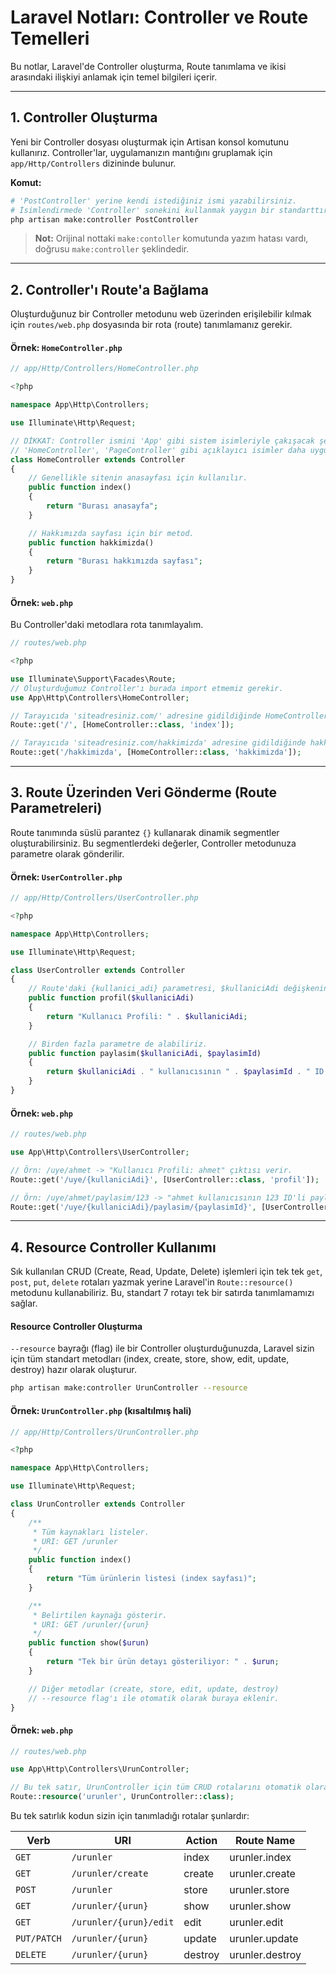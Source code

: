 # Laravel Notları: Controller ve Route Temelleri

Bu notlar, Laravel'de Controller oluşturma, Route tanımlama ve ikisi arasındaki ilişkiyi anlamak için temel bilgileri içerir.

---

## 1. Controller Oluşturma

Yeni bir Controller dosyası oluşturmak için Artisan konsol komutunu kullanırız. Controller'lar, uygulamanızın mantığını gruplamak için `app/Http/Controllers` dizininde bulunur.

**Komut:**

```bash
# 'PostController' yerine kendi istediğiniz ismi yazabilirsiniz.
# İsimlendirmede 'Controller' sonekini kullanmak yaygın bir standarttır.
php artisan make:controller PostController
```

> **Not:** Orijinal nottaki `make:contoller` komutunda yazım hatası vardı, doğrusu `make:controller` şeklindedir.

---

## 2. Controller'ı Route'a Bağlama

Oluşturduğunuz bir Controller metodunu web üzerinden erişilebilir kılmak için `routes/web.php` dosyasında bir rota (route) tanımlamanız gerekir.

#### Örnek: `HomeController.php`

```php
// app/Http/Controllers/HomeController.php

<?php

namespace App\Http\Controllers;

use Illuminate\Http\Request;

// DİKKAT: Controller ismini 'App' gibi sistem isimleriyle çakışacak şekilde kullanmayın.
// 'HomeController', 'PageController' gibi açıklayıcı isimler daha uygundur.
class HomeController extends Controller
{
    // Genellikle sitenin anasayfası için kullanılır.
    public function index()
    {
        return "Burası anasayfa";
    }

    // Hakkımızda sayfası için bir metod.
    public function hakkimizda()
    {
        return "Burası hakkımızda sayfası";
    }
}
```

#### Örnek: `web.php`

Bu Controller'daki metodlara rota tanımlayalım.

```php
// routes/web.php

<?php

use Illuminate\Support\Facades\Route;
// Oluşturduğumuz Controller'ı burada import etmemiz gerekir.
use App\Http\Controllers\HomeController;

// Tarayıcıda 'siteadresiniz.com/' adresine gidildiğinde HomeController'daki index metodu çalışır.
Route::get('/', [HomeController::class, 'index']);

// Tarayıcıda 'siteadresiniz.com/hakkimizda' adresine gidildiğinde hakkimizda metodu çalışır.
Route::get('/hakkimizda', [HomeController::class, 'hakkimizda']);
```

---

## 3. Route Üzerinden Veri Gönderme (Route Parametreleri)

Route tanımında süslü parantez `{}` kullanarak dinamik segmentler oluşturabilirsiniz. Bu segmentlerdeki değerler, Controller metodunuza parametre olarak gönderilir.

#### Örnek: `UserController.php`

```php
// app/Http/Controllers/UserController.php

<?php

namespace App\Http\Controllers;

use Illuminate\Http\Request;

class UserController extends Controller
{
    // Route'daki {kullanici_adi} parametresi, $kullaniciAdi değişkenine atanır.
    public function profil($kullaniciAdi)
    {
        return "Kullanıcı Profili: " . $kullaniciAdi;
    }

    // Birden fazla parametre de alabiliriz.
    public function paylasim($kullaniciAdi, $paylasimId)
    {
        return $kullaniciAdi . " kullanıcısının " . $paylasimId . " ID'li paylaşımı.";
    }
}
```

#### Örnek: `web.php`

```php
// routes/web.php

use App\Http\Controllers\UserController;

// Örn: /uye/ahmet -> "Kullanıcı Profili: ahmet" çıktısı verir.
Route::get('/uye/{kullaniciAdi}', [UserController::class, 'profil']);

// Örn: /uye/ahmet/paylasim/123 -> "ahmet kullanıcısının 123 ID'li paylaşımı." çıktısı verir.
Route::get('/uye/{kullaniciAdi}/paylasim/{paylasimId}', [UserController::class, 'paylasim']);
```

---

## 4. Resource Controller Kullanımı

Sık kullanılan CRUD (Create, Read, Update, Delete) işlemleri için tek tek `get`, `post`, `put`, `delete` rotaları yazmak yerine Laravel'in `Route::resource()` metodunu kullanabiliriz. Bu, standart 7 rotayı tek bir satırda tanımlamamızı sağlar.

#### Resource Controller Oluşturma

`--resource` bayrağı (flag) ile bir Controller oluşturduğunuzda, Laravel sizin için tüm standart metodları (index, create, store, show, edit, update, destroy) hazır olarak oluşturur.

```bash
php artisan make:controller UrunController --resource
```

#### Örnek: `UrunController.php` (kısaltılmış hali)

```php
// app/Http/Controllers/UrunController.php

<?php

namespace App\Http\Controllers;

use Illuminate\Http\Request;

class UrunController extends Controller
{
    /**
     * Tüm kaynakları listeler.
     * URI: GET /urunler
     */
    public function index()
    {
        return "Tüm ürünlerin listesi (index sayfası)";
    }

    /**
     * Belirtilen kaynağı gösterir.
     * URI: GET /urunler/{urun}
     */
    public function show($urun)
    {
        return "Tek bir ürün detayı gösteriliyor: " . $urun;
    }

    // Diğer metodlar (create, store, edit, update, destroy)
    // --resource flag'ı ile otomatik olarak buraya eklenir.
}
```

#### Örnek: `web.php`

```php
// routes/web.php

use App\Http\Controllers\UrunController;

// Bu tek satır, UrunController için tüm CRUD rotalarını otomatik olarak tanımlar.
Route::resource('urunler', UrunController::class);
```

Bu tek satırlık kodun sizin için tanımladığı rotalar şunlardır:

| Verb        | URI                    | Action  | Route Name      |
| ----------- | ---------------------- | ------- | --------------- |
| `GET`       | `/urunler`             | index   | urunler.index   |
| `GET`       | `/urunler/create`      | create  | urunler.create  |
| `POST`      | `/urunler`             | store   | urunler.store   |
| `GET`       | `/urunler/{urun}`      | show    | urunler.show    |
| `GET`       | `/urunler/{urun}/edit` | edit    | urunler.edit    |
| `PUT/PATCH` | `/urunler/{urun}`      | update  | urunler.update  |
| `DELETE`    | `/urunler/{urun}`      | destroy | urunler.destroy |
